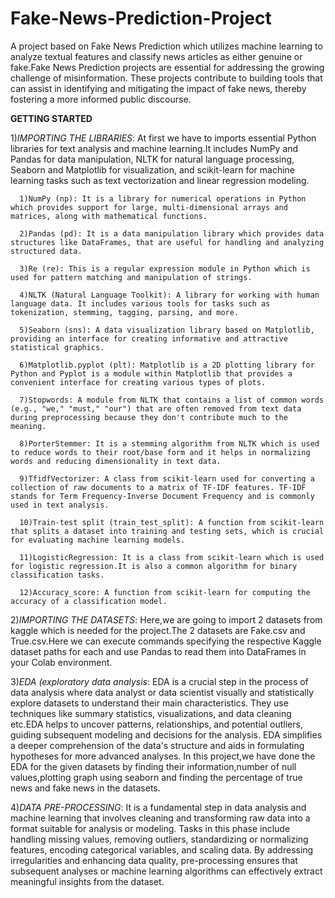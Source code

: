 # Fake-News-Prediction-Project
A project based on  Fake News Prediction which utilizes machine learning to analyze textual features and classify news articles as either genuine or fake.Fake News Prediction projects are essential for addressing the growing challenge of misinformation. These projects contribute to building tools that can assist in identifying and mitigating the impact of fake news, thereby fostering a more informed public discourse.

**GETTING STARTED**

1)*IMPORTING THE LIBRARIES*:
At first we have to imports essential Python libraries for text analysis and machine learning.It includes NumPy and Pandas for data manipulation, NLTK for natural language processing, Seaborn and Matplotlib for visualization, and scikit-learn for machine learning tasks such as text vectorization and linear regression modeling.

      1)NumPy (np): It is a library for numerical operations in Python which provides support for large, multi-dimensional arrays and matrices, along with mathematical functions.

      2)Pandas (pd): It is a data manipulation library which provides data structures like DataFrames, that are useful for handling and analyzing structured data.

      3)Re (re): This is a regular expression module in Python which is used for pattern matching and manipulation of strings.

      4)NLTK (Natural Language Toolkit): A library for working with human language data. It includes various tools for tasks such as tokenization, stemming, tagging, parsing, and more.

      5)Seaborn (sns): A data visualization library based on Matplotlib, providing an interface for creating informative and attractive statistical graphics.

      6)Matplotlib.pyplot (plt): Matplotlib is a 2D plotting library for Python and Pyplot is a module within Matplotlib that provides a convenient interface for creating various types of plots.

      7)Stopwords: A module from NLTK that contains a list of common words (e.g., "we," "must," "our") that are often removed from text data during preprocessing because they don't contribute much to the meaning.

      8)PorterStemmer: It is a stemming algorithm from NLTK which is used to reduce words to their root/base form and it helps in normalizing words and reducing dimensionality in text data.

      9)TfidfVectorizer: A class from scikit-learn used for converting a collection of raw documents to a matrix of TF-IDF features. TF-IDF stands for Term Frequency-Inverse Document Frequency and is commonly used in text analysis.

      10)Train-test split (train_test_split): A function from scikit-learn that splits a dataset into training and testing sets, which is crucial for evaluating machine learning models.

      11)LogisticRegression: It is a class from scikit-learn which is used for logistic regression.It is also a common algorithm for binary classification tasks.

      12)Accuracy_score: A function from scikit-learn for computing the accuracy of a classification model.


2)*IMPORTING THE DATASETS*:
Here,we are going to import 2 datasets from kaggle which is needed for the project.The 2 datasets are Fake.csv and True.csv.Here we can execute commands specifying the respective Kaggle dataset paths for each and use Pandas to read them into DataFrames in your Colab environment.


3)*EDA (exploratory data analysis*:
EDA is a crucial step in the process of data analysis where data analyst or data scientist visually and statistically explore datasets to understand their main characteristics. They use techniques like summary statistics, visualizations, and data cleaning etc.EDA helps to uncover patterns, relationships, and potential outliers, guiding subsequent modeling and decisions for the analysis. EDA simplifies a deeper comprehension of the data's structure and aids in formulating hypotheses for more advanced analyses.
In this project,we have done the EDA for the given datasets by finding their information,number of null values,plotting graph using seaborn and finding the percentage of true news and fake news in the datasets.


4)*DATA PRE-PROCESSING*:
It is a fundamental step in data analysis and machine learning that involves cleaning and transforming raw data into a format suitable for analysis or modeling. Tasks in this phase include handling missing values, removing outliers, standardizing or normalizing features, encoding categorical variables, and scaling data. By addressing irregularities and enhancing data quality, pre-processing ensures that subsequent analyses or machine learning algorithms can effectively extract meaningful insights from the dataset.







